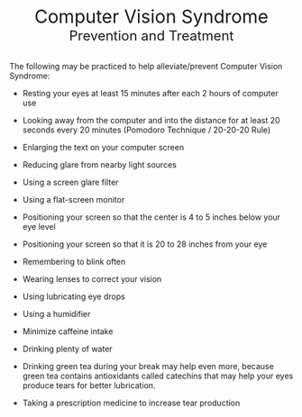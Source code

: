 <center>
    <span style="font-size:2rem">Computer Vision Syndrome</span><br>
    <span style="font-size:1.5rem">Prevention and Treatment</span>
</center>

<br>

The following may be practiced to help alleviate/prevent Computer Vision Syndrome:

- Resting your eyes at least 15 minutes after each 2 hours of computer use

- Looking away from the computer and into the distance for at least 20 seconds every 20 minutes (Pomodoro Technique / 20-20-20 Rule)

- Enlarging the text on your computer screen

- Reducing glare from nearby light sources

- Using a screen glare filter

- Using a flat-screen monitor

- Positioning your screen so that the center is 4 to 5 inches below your eye level

- Positioning your screen so that it is 20 to 28 inches from your eye

- Remembering to blink often

- Wearing lenses to correct your vision

- Using lubricating eye drops

- Using a humidifier

- Minimize caffeine intake

- Drinking plenty of water

- Drinking green tea during your break may help even more, because green tea contains antioxidants called catechins that may help your eyes produce tears for better lubrication.

- Taking a prescription medicine to increase tear production